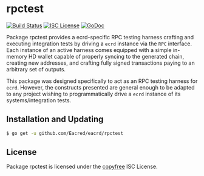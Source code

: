 rpctest
=======

[![Build Status](https://github.com/Eacred/eacrd/workflows/Build%20and%20Test/badge.svg)](https://github.com/Eacred/eacrd/actions)
[![ISC License](https://img.shields.io/badge/license-ISC-blue.svg)](http://copyfree.org)
[![GoDoc](https://img.shields.io/badge/godoc-reference-blue.svg)](https://godoc.org/github.com/Eacred/eacrd/rpctest)

Package rpctest provides a ecrd-specific RPC testing harness crafting and
executing integration tests by driving a `ecrd` instance via the `RPC`
interface. Each instance of an active harness comes equipped with a simple
in-memory HD wallet capable of properly syncing to the generated chain,
creating new addresses, and crafting fully signed transactions paying to an
arbitrary set of outputs. 

This package was designed specifically to act as an RPC testing harness for
`ecrd`. However, the constructs presented are general enough to be adapted to
any project wishing to programmatically drive a `ecrd` instance of its
systems/integration tests. 

## Installation and Updating

```bash
$ go get -u github.com/Eacred/eacrd/rpctest
```

## License


Package rpctest is licensed under the [copyfree](http://copyfree.org) ISC
License.

